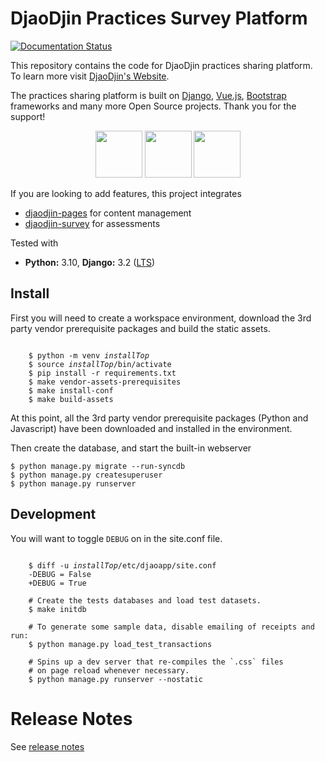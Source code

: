 DjaoDjin Practices Survey Platform
==================================

[![Documentation Status](https://readthedocs.org/projects/djaopsp/badge/?version=latest)](https://djaopsp.readthedocs.io/en/latest/?badge=latest)

This repository contains the code for DjaoDjin practices sharing platform.
To learn more visit [DjaoDjin's Website](https://www.djaodjin.com/).

The practices sharing platform is built on
[Django](https://www.djangoproject.com/),
[Vue.js](https://vuejs.org/), [Bootstrap](https://getbootstrap.com/)
frameworks and many more Open Source projects. Thank you for the support!

<p align="center">
<img src="https://static.djangoproject.com/img/logos/django-logo-positive.png" height="75">
<img src="https://vuejs.org/images/logo.png" height="75">
<img src="https://getbootstrap.com/docs/4.3/assets/brand/bootstrap-solid.svg" height="75">
</p>

If you are looking to add features, this project integrates
- [djaodjin-pages](https://github.com/djaodjin/djaodjin-pages/) for content management
- [djaodjin-survey](https://github.com/djaodjin/djaodjin-survey/) for assessments

Tested with

- **Python:** 3.10, **Django:** 3.2 ([LTS](https://www.djangoproject.com/download/))


Install
-------

First you will need to create a workspace environment, download the 3rd party
vendor prerequisite packages and build the static assets.

<pre><code>
    $ python -m venv <em>installTop</em>
    $ source <em>installTop</em>/bin/activate
    $ pip install -r requirements.txt
    $ make vendor-assets-prerequisites
    $ make install-conf
    $ make build-assets
</code></pre>

At this point, all the 3rd party vendor prerequisite packages (Python and
Javascript) have been downloaded and installed in the environment.

Then create the database, and start the built-in webserver

    $ python manage.py migrate --run-syncdb
    $ python manage.py createsuperuser
    $ python manage.py runserver


Development
-----------

You will want to toggle `DEBUG` on in the site.conf file.

<pre><code>
    $ diff -u <em>installTop</em>/etc/djaoapp/site.conf
    -DEBUG = False
    +DEBUG = True

    # Create the tests databases and load test datasets.
    $ make initdb

    # To generate some sample data, disable emailing of receipts and run:
    $ python manage.py load_test_transactions

    # Spins up a dev server that re-compiles the `.css` files
    # on page reload whenever necessary.
    $ python manage.py runserver --nostatic
</code></pre>


Release Notes
=============

See [release notes](https://www.djaodjin.com/docs/djaopsp/releases/)
